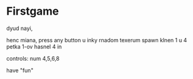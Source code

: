 # Firstgame
dyud nayi,

henc miana, press any button u inky rnadom texerum spawn klnen 1 u 4
petka 1-ov hasnel 4 in

controls: num 4,5,6,8

have "fun"
